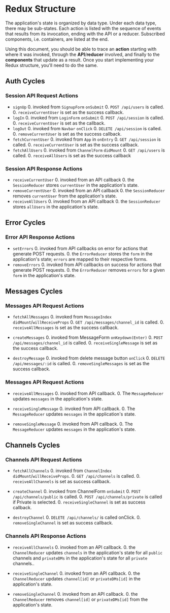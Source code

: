 # Redux Structure

The application's state is organized by data type. Under each data type, there
may be sub-states. Each action is listed with the sequence of events that
results from its invocation, ending with the API or a reducer. Subscribed
components, i.e. containers, are listed at the end.

Using this document, you should be able to trace an **action** starting with
where it was invoked, through the **API**/**reducer** involved, and finally to
the **components** that update as a result. Once you start implementing your
Redux structure, you'll need to do the same.

## Auth Cycles

### Session API Request Actions

* `signUp`
  0. invoked from `SignupForm` `onSubmit`
  0. `POST /api/users` is called.
  0. `receiveCurrentUser` is set as the success callback.
* `logIn`
  0. invoked from `LoginForm` `onSubmit`
  0. `POST /api/session` is called.
  0. `receiveCurrentUser` is set as the callback.
* `logOut`
  0. invoked from `Navbar` `onClick`
  0. `DELETE /api/session` is called.
  0. `removeCurrentUser` is set as the success callback.
* `fetchCurrentUser`
  0. invoked from `App` in `onEntry`
  0. `GET /api/session` is called.
  0. `receiveCurrentUser` is set as the success callback.
* `fetchAllUsers`
  0. invoked from `ChannelForm` `didMount`
  0. `GET /api/users` is called.
  0. `receiveAllUsers` is set as the success callback

### Session API Response Actions

* `receiveCurrentUser`
  0. invoked from an API callback
  0. the `SessionReducer` stores `currentUser` in the application's state.
* `removeCurrentUser`
  0. invoked from an API callback
  0. the `SessionReducer` removes `currentUser` from the application's state.
* `receiveAllUsers`
  0. invoked from an API callback
  0. the `SessionReducer` stores `allUsers` in the application's state.

## Error Cycles

### Error API Response Actions
* `setErrors`
  0. invoked from API callbacks on error for actions that generate POST requests.
  0. the `ErrorReducer` stores the `form` in the application's state; `errors` are mapped to their respective forms.
* `removeErrors`
  0. invoked from API callbacks on success for actions that generate POST requests.
  0. the `ErrorReducer` removes `errors` for a given `form` in the application's state.

## Messages Cycles

### Messages API Request Actions

* `fetchAllMessages`
  0. invoked from `MessageIndex` `didMount`/`willReceiveProps`
  0. `GET /api/messages/channel_id` is called.
  0. `receiveAllMessages` is set as the success callback.

* `createMessages`
  0. invoked from MessageForm `onKeydown(Enter)`
  0. `POST /api/messages/channel_id` is called.
  0. `receiveSingleMessage` is set as the success callback.

* `destroyMessage`
  0. invoked from delete message button `onClick`
  0. `DELETE /api/messages/:id` is called.
  0. `removeSingleMessages` is set as the success callback.

### Messages API Request Actions
* `receiveAllMessages`
  0. invoked from API callback.
  0. The `MessageReducer` updates `messages` in the application's state.

* `receiveSingleMessage`
  0. invoked from API callback.
  0. The `MessageReducer` updates `messages` in the application's state.

* `removeSingleMessage`
  0. invoked from API callback.
  0. The `MessageReducer` updates `messages` in the application's state.

## Channels Cycles

### Channels API Request Actions

* `fetchAllChannels`
  0. invoked from `ChannelIndex` `didMount`/`willReceiveProps`.
  0. `GET /api/channels` is called.
  0. `receiveAllChannels` is set as success callback.

* `createChannel`
  0. invoked from ChannelForm `onSubmit`
  0. `POST /api/channels/public` is called.
    0. `POST /api/channels/private` is called if Private is selected.
  0. `receiveSingleChannel` is set as success callback.

* `destroyChannel`
  0. `DELETE /api/channels/` is called onClick.
  0. `removeSingleChannel` is set as success callback.

### Channels API Response Actions

* `receiveAllChannels`
  0. invoked from an API callback.
  0. the `ChannelReducer` updates `channels` in the application's state for all `public` channels and `privateDMs` in the application's state for all `private` channels..

* `receiveSingleChannel`
  0. invoked from an API callback.
  0. the `ChannelReducer` updates `channel[id]` or `privateDMs[id]` in the application's state.

* `removeSingleChannel`
  0. invoked from an API callback.
  0. the `ChannelReducer` removes `channel[id]` or `privateDMs[id]` from the application's state.
